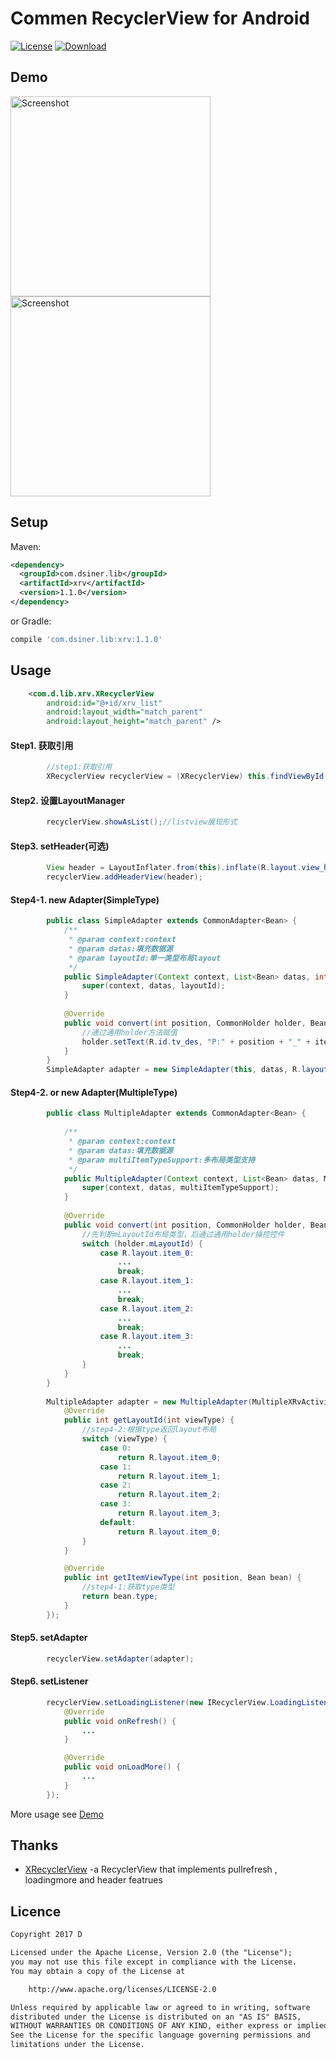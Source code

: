 # Commen RecyclerView for Android

[![License](https://img.shields.io/badge/license-Apache%202-green.svg)](https://www.apache.org/licenses/LICENSE-2.0)
[ ![Download](https://api.bintray.com/packages/dsiner/maven/xrv/images/download.svg) ](https://bintray.com/dsiner/maven/xrv/_latestVersion)

## Demo
<p>
   <img src="https://github.com/Dsiner/Resouce/blob/master/lib/Xrv/xrv_list.gif" width="320" alt="Screenshot"/>
   <img src="https://github.com/Dsiner/Resouce/blob/master/lib/Xrv/xrv_drag.gif" width="320" alt="Screenshot"/>
</p>

## Setup
Maven:
```xml
<dependency>
  <groupId>com.dsiner.lib</groupId>
  <artifactId>xrv</artifactId>
  <version>1.1.0</version>
</dependency>
```
or Gradle:
```groovy
compile 'com.dsiner.lib:xrv:1.1.0'
```


## Usage
```xml
    <com.d.lib.xrv.XRecyclerView
        android:id="@+id/xrv_list"
        android:layout_width="match_parent"
        android:layout_height="match_parent" />
```

#### Step1. 获取引用
```java
        //step1:获取引用
        XRecyclerView recyclerView = (XRecyclerView) this.findViewById(R.id.xrv_list);
```
    
#### Step2. 设置LayoutManager
```java
        recyclerView.showAsList();//listview展现形式
```


#### Step3. setHeader(可选)
```java
        View header = LayoutInflater.from(this).inflate(R.layout.view_header, (ViewGroup) findViewById(android.R.id.content), false);
        recyclerView.addHeaderView(header);
```
#### Step4-1. new Adapter(SimpleType)
```java
        public class SimpleAdapter extends CommonAdapter<Bean> {
            /**
             * @param context:context
             * @param datas:填充数据源
             * @param layoutId:单一类型布局layout
             */
            public SimpleAdapter(Context context, List<Bean> datas, int layoutId) {
                super(context, datas, layoutId);
            }
        
            @Override
            public void convert(int position, CommonHolder holder, Bean item) {
                //通过通用holder方法赋值
                holder.setText(R.id.tv_des, "P:" + position + "_" + item.name);
            }
        }
        SimpleAdapter adapter = new SimpleAdapter(this, datas, R.layout.item_0);
```

#### Step4-2.  or new Adapter(MultipleType)
```java
        public class MultipleAdapter extends CommonAdapter<Bean> {
        
            /**
             * @param context:context
             * @param datas:填充数据源
             * @param multiItemTypeSupport:多布局类型支持
             */
            public MultipleAdapter(Context context, List<Bean> datas, MultiItemTypeSupport<Bean> multiItemTypeSupport) {
                super(context, datas, multiItemTypeSupport);
            }
        
            @Override
            public void convert(int position, CommonHolder holder, Bean item) {
                //先判断mLayoutId布局类型，后通过通用holder操控控件
                switch (holder.mLayoutId) {
                    case R.layout.item_0:
                        ...
                        break;
                    case R.layout.item_1:
                        ...
                        break;
                    case R.layout.item_2:
                        ...
                        break;
                    case R.layout.item_3:
                        ...
                        break;
                }
            }
        }
        
        MultipleAdapter adapter = new MultipleAdapter(MultipleXRvActivity.this, datas, new MultiItemTypeSupport<Bean>() {
            @Override
            public int getLayoutId(int viewType) {
                //step4-2:根据type返回layout布局
                switch (viewType) {
                    case 0:
                        return R.layout.item_0;
                    case 1:
                        return R.layout.item_1;
                    case 2:
                        return R.layout.item_2;
                    case 3:
                        return R.layout.item_3;
                    default:
                        return R.layout.item_0;
                }
            }

            @Override
            public int getItemViewType(int position, Bean bean) {
                //step4-1:获取type类型
                return bean.type;
            }
        });
```

#### Step5. setAdapter
```java
        recyclerView.setAdapter(adapter);
```

#### Step6. setListener
```java
        recyclerView.setLoadingListener(new IRecyclerView.LoadingListener() {
            @Override
            public void onRefresh() {
                ...
            }

            @Override
            public void onLoadMore() {
                ...
            }
        });
```


More usage see [Demo](app/src/main/java/com/d/xrecyclerviewf/MainActivity.java)

## Thanks
- [XRecyclerView](https://github.com/jianghejie/XRecyclerView)  -a RecyclerView that implements pullrefresh , loadingmore and header featrues

## Licence

```txt
Copyright 2017 D

Licensed under the Apache License, Version 2.0 (the "License");
you may not use this file except in compliance with the License.
You may obtain a copy of the License at

    http://www.apache.org/licenses/LICENSE-2.0

Unless required by applicable law or agreed to in writing, software
distributed under the License is distributed on an "AS IS" BASIS,
WITHOUT WARRANTIES OR CONDITIONS OF ANY KIND, either express or implied.
See the License for the specific language governing permissions and
limitations under the License.
```
